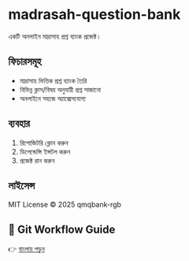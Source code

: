 # madrasah-question-bank
একটি অনলাইন মাদ্রাসাহ প্রশ্ন ব্যাংক প্রজেক্ট।

## ফিচারসমূহ
- মাদ্রাসাহ ভিত্তিক প্রশ্ন ব্যাংক তৈরি
- বিভিন্ন ক্লাস/বিষয় অনুযায়ী প্রশ্ন সাজানো
- অনলাইনে সহজে অ্যাক্সেসযোগ্য

## ব্যবহার
1. রিপোজিটরি ক্লোন করুন
2. ডিপেন্ডেন্সি ইন্সটল করুন
3. প্রজেক্ট রান করুন

## লাইসেন্স
MIT License © 2025 qmqbank-rgb
## 📌 Git Workflow Guide  
👉 [বাংলায় পড়ুন](./GIT_WORKFLOW_BN.md)
